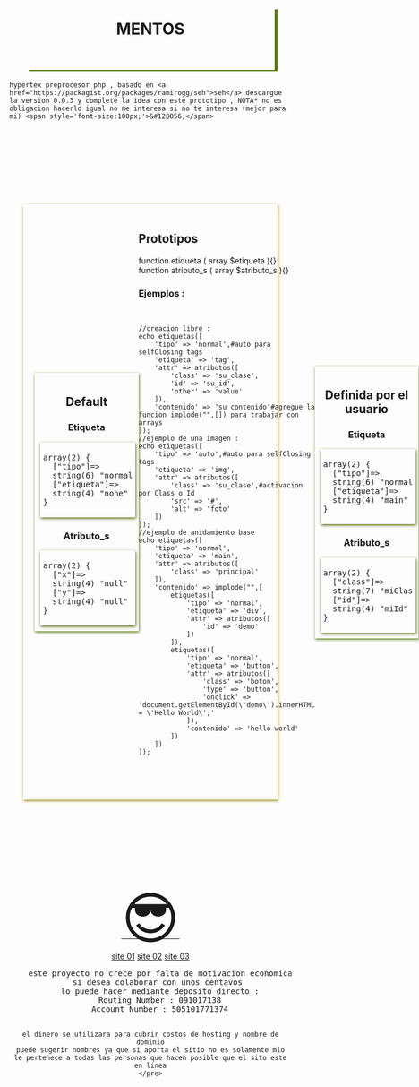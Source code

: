 <h1 style='width:80%;height:70px;padding:20px;text-align:center;box-shadow: 5px 2px 1px #577909;margin:0 auto;'>MENTOS</h1><p style="width:70%;margin: 20px auto;">
    
    hypertex preprocesor php , basado en <a href="https://packagist.org/packages/ramirogg/seh">seh</a> descargue la version 0.0.3 y complete la idea con este prototipo , NOTA* no es obligacion hacerlo igual no me interesa si no te interesa (mejor para mi) <span style='font-size:100px;'>&#128056;</span>
</p><div 
    style='width:90%;
    margin:150px auto;
    padding:20px;
    box-shadow: 1px 2px 5px #978909;
    box-sizing:border-box;
    display:flex;
    justify-content:space-between;
    align-items:center;
'><section style='width:40%;padding:10px;box-shadow: 1px 2px 5px #577909;position:relative;'><h2 style='text-align:center;'>Default</h2><h3 style='text-align:center;'>Etiqueta</h3><div style='width:160px;padding:5px;box-shadow: 1px 2px 5px #576606;margin: auto;'><pre>array(2) {
  ["tipo"]=>
  string(6) "normal"
  ["etiqueta"]=>
  string(4) "none"
}
</pre></div><h3 style='text-align:center;'>Atributo_s</h3><div style='width:160px;padding:5px;box-shadow: 1px 2px 5px #576606;margin: auto;'><pre>array(2) {
  ["x"]=>
  string(4) "null"
  ["y"]=>
  string(4) "null"
}
</pre></div></section><div>
<h2>Prototipos</h2>
    function etiqueta ( array $etiqueta ){}<br>
    function atributo_s ( array $atributo_s ){}
<h3>Ejemplos :</h3>
<p><pre>

    //creacion libre :
    echo etiquetas([
        'tipo' => 'normal',#auto para selfClosing tags
        'etiqueta' => 'tag',
        'attr' => atributos([
            'class' => 'su_clase',
            'id' => 'su_id',
            'other' => 'value'
        ]),
        'contenido' => 'su contenido'#agregue la funcion implode("",[]) para trabajar con arrays
    ]);
    //ejemplo de una imagen :
    echo etiquetas([
        'tipo' => 'auto',#auto para selfClosing tags
        'etiqueta' => 'img',
        'attr' => atributos([
            'class' => 'su_clase',#activacion por Class o Id
            'src' => '#',
            'alt' => 'foto'
        ])
    ]);
    //ejemplo de anidamiento base
    echo etiquetas([
        'tipo' => 'normal',
        'etiqueta' => 'main',
        'attr' => atributos([
            'class' => 'principal'
        ]),
        'contenido' => implode("",[
            etiquetas([
                'tipo' => 'normal',
                'etiqueta' => 'div',
                'attr' => atributos([
                    'id' => 'demo'
                ])
            ]),
            etiquetas([
                'tipo' => 'normal',
                'etiqueta' => 'button',
                'attr' => atributos([
                    'class' => 'boton',
                    'type' => 'button',
                    'onclick' => 'document.getElementById(\'demo\').innerHTML = \'Hello World\';'
                ]),
                'contenido' => 'hello world'
            ])
        ])
    ]);

</pre></p>
</div><section style='width:40%;padding:10px;box-shadow: 1px 2px 5px #577909;position:relative;'><h2 style='text-align:center;'>Definida por el usuario</h2><h3 style='text-align:center;'>Etiqueta</h3><div style='width:160px;padding:5px;box-shadow: 1px 2px 5px #576606;margin: auto;'><pre>array(2) {
  ["tipo"]=>
  string(6) "normal"
  ["etiqueta"]=>
  string(4) "main"
}
</pre></div><h3 style='text-align:center;'>Atributo_s</h3><div style='width:160px;padding:5px;box-shadow: 1px 2px 5px #576606;margin: auto;'><pre>array(2) {
  ["class"]=>
  string(7) "miClase"
  ["id"]=>
  string(4) "miId"
}
</pre></div></section></div>
<footer style="width:100%;text-align:center;">
    <a href="https://www.instagram.com/ramiroseh/"><span style='font-size:100px;'>&#128526;</span></a>
    <br>
    <a href="https://soypadawan.me">site 01</a>
    <a href="https://piezas4websites.com">site 02</a>
    <a href="https://pchssp.com">site 03</a>
    <pre>
    este proyecto no crece por falta de motivacion economica
    si desea colaborar con unos centavos 
    lo puede hacer mediante deposito directo :
    Routing Number : 091017138
    Account Number : 505101771374
    
    el dinero se utilizara para cubrir costos de hosting y nombre de dominio
    puede sugerir nombres ya que si aporta el sitio no es solamente mio
    le pertenece a todas las personas que hacen posible que el sito este en linea
    </pre>
</footer>
